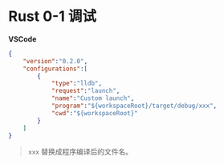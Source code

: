 # Rust 0-1 调试

**VSCode**

```json
{
    "version":"0.2.0",
    "configurations":[
        {
            "type":"lldb",
            "request":"launch",
            "name":"Custom launch",
            "program":"${workspaceRoot}/target/debug/xxx",
            "cwd":"${workspaceRoot}"
        }
    ]
}
```

> `xxx` 替换成程序编译后的文件名。
